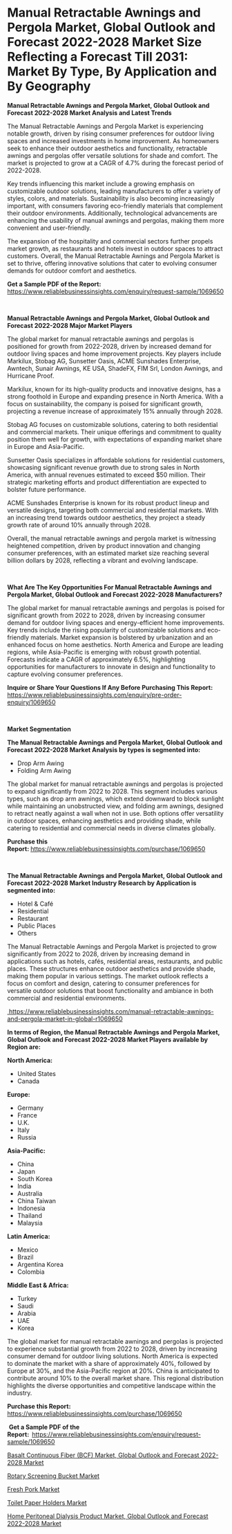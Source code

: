 <p><h1>Manual Retractable Awnings and Pergola Market, Global Outlook and Forecast 2022-2028 Market Size Reflecting a Forecast Till 2031: Market By Type, By Application and By Geography</h1></p><p><strong>Manual Retractable Awnings and Pergola Market, Global Outlook and Forecast 2022-2028 Market Analysis and Latest Trends</strong></p>
<p><p>The Manual Retractable Awnings and Pergola Market is experiencing notable growth, driven by rising consumer preferences for outdoor living spaces and increased investments in home improvement. As homeowners seek to enhance their outdoor aesthetics and functionality, retractable awnings and pergolas offer versatile solutions for shade and comfort. The market is projected to grow at a CAGR of 4.7% during the forecast period of 2022-2028.</p><p>Key trends influencing this market include a growing emphasis on customizable outdoor solutions, leading manufacturers to offer a variety of styles, colors, and materials. Sustainability is also becoming increasingly important, with consumers favoring eco-friendly materials that complement their outdoor environments. Additionally, technological advancements are enhancing the usability of manual awnings and pergolas, making them more convenient and user-friendly.</p><p>The expansion of the hospitality and commercial sectors further propels market growth, as restaurants and hotels invest in outdoor spaces to attract customers. Overall, the Manual Retractable Awnings and Pergola Market is set to thrive, offering innovative solutions that cater to evolving consumer demands for outdoor comfort and aesthetics.</p></p>
<p><strong>Get a Sample PDF of the Report:&nbsp;</strong> <a href="https://www.reliablebusinessinsights.com/enquiry/request-sample/1069650">https://www.reliablebusinessinsights.com/enquiry/request-sample/1069650</a></p>
<p>&nbsp;</p>
<p><strong>Manual Retractable Awnings and Pergola Market, Global Outlook and Forecast 2022-2028 Major Market Players</strong></p>
<p><p>The global market for manual retractable awnings and pergolas is positioned for growth from 2022-2028, driven by increased demand for outdoor living spaces and home improvement projects. Key players include Markilux, Stobag AG, Sunsetter Oasis, ACME Sunshades Enterprise, Awntech, Sunair Awnings, KE USA, ShadeFX, FIM Srl, London Awnings, and Hurricane Proof. </p><p>Markilux, known for its high-quality products and innovative designs, has a strong foothold in Europe and expanding presence in North America. With a focus on sustainability, the company is poised for significant growth, projecting a revenue increase of approximately 15% annually through 2028. </p><p>Stobag AG focuses on customizable solutions, catering to both residential and commercial markets. Their unique offerings and commitment to quality position them well for growth, with expectations of expanding market share in Europe and Asia-Pacific.</p><p>Sunsetter Oasis specializes in affordable solutions for residential customers, showcasing significant revenue growth due to strong sales in North America, with annual revenues estimated to exceed $50 million. Their strategic marketing efforts and product differentiation are expected to bolster future performance.</p><p>ACME Sunshades Enterprise is known for its robust product lineup and versatile designs, targeting both commercial and residential markets. With an increasing trend towards outdoor aesthetics, they project a steady growth rate of around 10% annually through 2028.</p><p>Overall, the manual retractable awnings and pergola market is witnessing heightened competition, driven by product innovation and changing consumer preferences, with an estimated market size reaching several billion dollars by 2028, reflecting a vibrant and evolving landscape.</p></p>
<p>&nbsp;</p>
<p><strong>What Are The Key Opportunities For Manual Retractable Awnings and Pergola Market, Global Outlook and Forecast 2022-2028 Manufacturers?</strong></p>
<p><p>The global market for manual retractable awnings and pergolas is poised for significant growth from 2022 to 2028, driven by increasing consumer demand for outdoor living spaces and energy-efficient home improvements. Key trends include the rising popularity of customizable solutions and eco-friendly materials. Market expansion is bolstered by urbanization and an enhanced focus on home aesthetics. North America and Europe are leading regions, while Asia-Pacific is emerging with robust growth potential. Forecasts indicate a CAGR of approximately 6.5%, highlighting opportunities for manufacturers to innovate in design and functionality to capture evolving consumer preferences.</p></p>
<p><strong>Inquire or Share Your Questions If Any Before Purchasing This Report:</strong> <a href="https://www.reliablebusinessinsights.com/enquiry/pre-order-enquiry/1069650">https://www.reliablebusinessinsights.com/enquiry/pre-order-enquiry/1069650</a></p>
<p>&nbsp;</p>
<p><strong>Market Segmentation</strong></p>
<p><strong>The Manual Retractable Awnings and Pergola Market, Global Outlook and Forecast 2022-2028 Market Analysis by types is segmented into:</strong></p>
<p><ul><li>Drop Arm Awing</li><li>Folding Arm Awing</li></ul></p>
<p><p>The global market for manual retractable awnings and pergolas is projected to expand significantly from 2022 to 2028. This segment includes various types, such as drop arm awnings, which extend downward to block sunlight while maintaining an unobstructed view, and folding arm awnings, designed to retract neatly against a wall when not in use. Both options offer versatility in outdoor spaces, enhancing aesthetics and providing shade, while catering to residential and commercial needs in diverse climates globally.</p></p>
<p><strong>Purchase this Report:&nbsp;</strong><a href="https://www.reliablebusinessinsights.com/purchase/1069650">https://www.reliablebusinessinsights.com/purchase/1069650</a></p>
<p>&nbsp;</p>
<p><strong>The Manual Retractable Awnings and Pergola Market, Global Outlook and Forecast 2022-2028 Market Industry Research by Application is segmented into:</strong></p>
<p><ul><li>Hotel & Café</li><li>Residential</li><li>Restaurant</li><li>Public Places</li><li>Others</li></ul></p>
<p><p>The Manual Retractable Awnings and Pergola Market is projected to grow significantly from 2022 to 2028, driven by increasing demand in applications such as hotels, cafés, residential areas, restaurants, and public places. These structures enhance outdoor aesthetics and provide shade, making them popular in various settings. The market outlook reflects a focus on comfort and design, catering to consumer preferences for versatile outdoor solutions that boost functionality and ambiance in both commercial and residential environments.</p></p>
<p><a href="https://www.reliablebusinessinsights.com/manual-retractable-awnings-and-pergola-market-in-global-r1069650">&nbsp;https://www.reliablebusinessinsights.com/manual-retractable-awnings-and-pergola-market-in-global-r1069650</a></p>
<p><strong>In terms of Region, the Manual Retractable Awnings and Pergola Market, Global Outlook and Forecast 2022-2028 Market Players available by Region are:</strong></p>
<p>
    <p> <strong> North America: </strong>
        <ul>
            <li>United States</li>
            <li>Canada</li>
        </ul>
        </p> 
    <p> <strong> Europe: </strong>
        <ul>
            <li>Germany</li>
            <li>France</li>
            <li>U.K.</li>
            <li>Italy</li>
            <li>Russia</li>
        </ul>
        </p> 
    <p> <strong> Asia-Pacific: </strong>
        <ul>
            <li>China</li>
            <li>Japan</li>
            <li>South Korea</li>
            <li>India</li>
            <li>Australia</li>
            <li>China Taiwan</li>
            <li>Indonesia</li>
            <li>Thailand</li>
            <li>Malaysia</li>
        </ul>
        </p> 
    <p> <strong> Latin America: </strong>
        <ul>
            <li>Mexico</li>
            <li>Brazil</li>
            <li>Argentina Korea</li>
            <li>Colombia</li>
        </ul>
        </p> 
    <p> <strong> Middle East & Africa: </strong>
        <ul>
            <li>Turkey</li>
            <li>Saudi</li>
            <li>Arabia</li>
            <li>UAE</li>
            <li>Korea</li>
        </ul>
    </p>
    </p>
<p><p>The global market for manual retractable awnings and pergolas is projected to experience substantial growth from 2022 to 2028, driven by increasing consumer demand for outdoor living solutions. North America is expected to dominate the market with a share of approximately 40%, followed by Europe at 30%, and the Asia-Pacific region at 20%. China is anticipated to contribute around 10% to the overall market share. This regional distribution highlights the diverse opportunities and competitive landscape within the industry.</p></p>
<p><strong>Purchase this Report: </strong><a href="https://www.reliablebusinessinsights.com/purchase/1069650">https://www.reliablebusinessinsights.com/purchase/1069650</a></p>
<p>&nbsp;<strong>Get a Sample PDF of the Report:&nbsp;&nbsp;</strong><a href="https://www.reliablebusinessinsights.com/enquiry/request-sample/1069650">https://www.reliablebusinessinsights.com/enquiry/request-sample/1069650</a></p>
<p><strong></strong></p>
<p><p><a href="https://github.com/nicoletavirag/Market-Research-Report-List-5/blob/main/basalt-continuous-fiber-bcf-market-global-outlook-and-forecast-2022-2028-market.md">Basalt Continuous Fiber (BCF) Market, Global Outlook and Forecast 2022-2028 Market</a></p><p><a href="https://www.linkedin.com/pulse/global-rotary-screening-bucket-market-exploring-share-trends-future-growth-m1z3e?trackingId=w7CbC2z1RMm58b1qHdSdmg%3D%3D">Rotary Screening Bucket Market</a></p><p><a href="https://www.linkedin.com/pulse/fresh-pork-industry-analysis-report-its-market-size-growing-06vuc?trackingId=eZBl82DHST%2BUN%2FfdxZox%2BA%3D%3D">Fresh Pork Market</a></p><p><a href="https://www.linkedin.com/pulse/toilet-paper-holders-market-size-share-trends-analysis-report-ksupf?trackingId=SVXX6ZQzSba%2Bje1kXbLO6Q%3D%3D">Toilet Paper Holders Market</a></p><p><a href="https://github.com/mauripalmi/Market-Research-Report-List-5/blob/main/home-peritoneal-dialysis-product-market-global-outlook-and-forecast-2022-2028-market.md">Home Peritoneal Dialysis Product Market, Global Outlook and Forecast 2022-2028 Market</a></p></p>